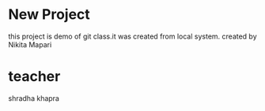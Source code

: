 # New Project
this project is demo of git class.it was created from local system.
created by Nikita Mapari

# teacher
shradha khapra
